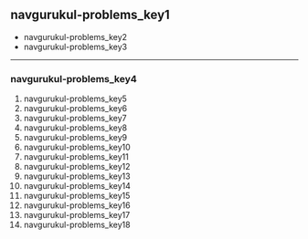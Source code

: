 ## navgurukul-problems_key1
* navgurukul-problems_key2
* navgurukul-problems_key3
---

### navgurukul-problems_key4
1. navgurukul-problems_key5
2. navgurukul-problems_key6
3. navgurukul-problems_key7
4. navgurukul-problems_key8
5. navgurukul-problems_key9
6. navgurukul-problems_key10
7. navgurukul-problems_key11
8. navgurukul-problems_key12
9. navgurukul-problems_key13
10. navgurukul-problems_key14
11. navgurukul-problems_key15
12. navgurukul-problems_key16
13. navgurukul-problems_key17
14. navgurukul-problems_key18
